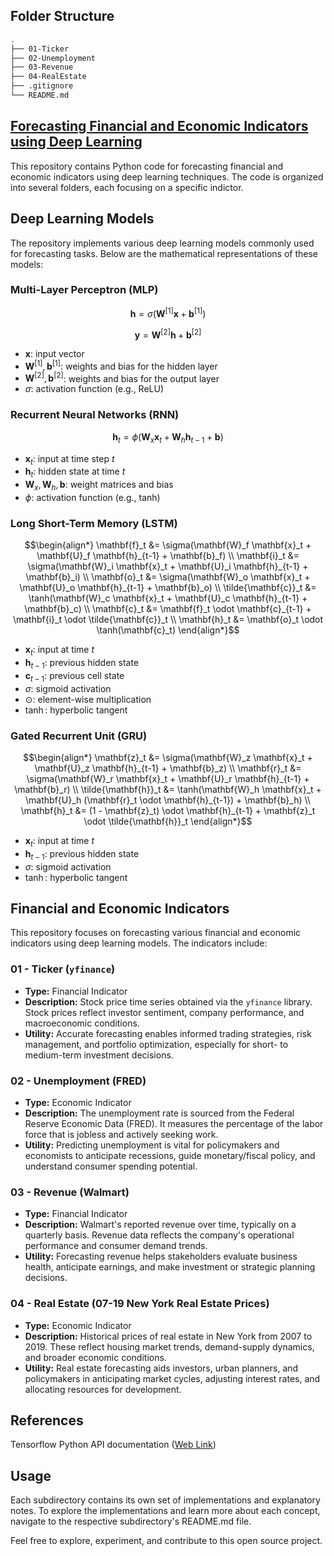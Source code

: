 ## Folder Structure

```bash
.
├── 01-Ticker
├── 02-Unemployment
├── 03-Revenue  
├── 04-RealEstate 
├── .gitignore
└── README.md
```

## <u> Forecasting Financial and Economic Indicators using Deep Learning </u>

This repository contains Python code for forecasting financial and economic indicators using deep learning techniques. The code is organized into several folders, each focusing on a specific indictor.

## Deep Learning Models

The repository implements various deep learning models commonly used for forecasting tasks. Below are the mathematical representations of these models:

### Multi-Layer Perceptron (MLP)

$$
\mathbf{h} = \sigma\left(\mathbf{W}^{[1]} \mathbf{x} + \mathbf{b}^{[1]}\right)
$$

$$
\mathbf{y} = \mathbf{W}^{[2]} \mathbf{h} + \mathbf{b}^{[2]}
$$

- $\mathbf{x}$: input vector  
- $\mathbf{W}^{[1]}, \mathbf{b}^{[1]}$: weights and bias for the hidden layer  
- $\mathbf{W}^{[2]}, \mathbf{b}^{[2]}$: weights and bias for the output layer  
- $\sigma$: activation function (e.g., ReLU)

### Recurrent Neural Networks (RNN)   

```math
\mathbf{h}_t = \phi\left(\mathbf{W}_x \mathbf{x}_t + \mathbf{W}_h \mathbf{h}_{t-1} + \mathbf{b}\right)
```

- $\mathbf{x}_t$: input at time step $t$  
- $\mathbf{h}_t$: hidden state at time $t$  
- $\mathbf{W}_x, \mathbf{W}_h, \mathbf{b}$: weight matrices and bias  
- $\phi$: activation function (e.g., tanh)

### Long Short-Term Memory (LSTM)

```math
\begin{align*}
\mathbf{f}_t &= \sigma(\mathbf{W}_f \mathbf{x}_t + \mathbf{U}_f \mathbf{h}_{t-1} + \mathbf{b}_f) \\
\mathbf{i}_t &= \sigma(\mathbf{W}_i \mathbf{x}_t + \mathbf{U}_i \mathbf{h}_{t-1} + \mathbf{b}_i) \\
\mathbf{o}_t &= \sigma(\mathbf{W}_o \mathbf{x}_t + \mathbf{U}_o \mathbf{h}_{t-1} + \mathbf{b}_o) \\
\tilde{\mathbf{c}}_t &= \tanh(\mathbf{W}_c \mathbf{x}_t + \mathbf{U}_c \mathbf{h}_{t-1} + \mathbf{b}_c) \\
\mathbf{c}_t &= \mathbf{f}_t \odot \mathbf{c}_{t-1} + \mathbf{i}_t \odot \tilde{\mathbf{c}}_t \\
\mathbf{h}_t &= \mathbf{o}_t \odot \tanh(\mathbf{c}_t)
\end{align*}
```

- $\mathbf{x}_t$: input at time $t$  
- $\mathbf{h}_{t-1}$: previous hidden state  
- $\mathbf{c}_{t-1}$: previous cell state  
- $\sigma$: sigmoid activation  
- $\odot$: element-wise multiplication  
- $\tanh$: hyperbolic tangent

### Gated Recurrent Unit (GRU)

```math
\begin{align*}
\mathbf{z}_t &= \sigma(\mathbf{W}_z \mathbf{x}_t + \mathbf{U}_z \mathbf{h}_{t-1} + \mathbf{b}_z) \\
\mathbf{r}_t &= \sigma(\mathbf{W}_r \mathbf{x}_t + \mathbf{U}_r \mathbf{h}_{t-1} + \mathbf{b}_r) \\
\tilde{\mathbf{h}}_t &= \tanh(\mathbf{W}_h \mathbf{x}_t + \mathbf{U}_h (\mathbf{r}_t \odot \mathbf{h}_{t-1}) + \mathbf{b}_h) \\
\mathbf{h}_t &= (1 - \mathbf{z}_t) \odot \mathbf{h}_{t-1} + \mathbf{z}_t \odot \tilde{\mathbf{h}}_t
\end{align*}
```

- $\mathbf{x}_t$: input at time $t$  
- $\mathbf{h}_{t-1}$: previous hidden state  
- $\sigma$: sigmoid activation  
- $\tanh$: hyperbolic tangent

## Financial and Economic Indicators

This repository focuses on forecasting various financial and economic indicators using deep learning models. The indicators include:

### 01 - Ticker (`yfinance`)

- **Type:** Financial Indicator  
- **Description:** Stock price time series obtained via the `yfinance` library. Stock prices reflect investor sentiment, company performance, and macroeconomic conditions.  
- **Utility:** Accurate forecasting enables informed trading strategies, risk management, and portfolio optimization, especially for short- to medium-term investment decisions.

### 02 - Unemployment (FRED)

- **Type:** Economic Indicator  
- **Description:** The unemployment rate is sourced from the Federal Reserve Economic Data (FRED). It measures the percentage of the labor force that is jobless and actively seeking work.  
- **Utility:** Predicting unemployment is vital for policymakers and economists to anticipate recessions, guide monetary/fiscal policy, and understand consumer spending potential.

### 03 - Revenue (Walmart)

- **Type:** Financial Indicator  
- **Description:** Walmart's reported revenue over time, typically on a quarterly basis. Revenue data reflects the company's operational performance and consumer demand trends.  
- **Utility:** Forecasting revenue helps stakeholders evaluate business health, anticipate earnings, and make investment or strategic planning decisions.

### 04 - Real Estate (07-19 New York Real Estate Prices)

- **Type:** Economic Indicator  
- **Description:** Historical prices of real estate in New York from 2007 to 2019. These reflect housing market trends, demand-supply dynamics, and broader economic conditions.  
- **Utility:** Real estate forecasting aids investors, urban planners, and policymakers in anticipating market cycles, adjusting interest rates, and allocating resources for development.

## References

Tensorflow Python API documentation ([Web Link](https://www.tensorflow.org/api_docs/python/tf/all_symbols))

## Usage

Each subdirectory contains its own set of implementations and explanatory notes. To explore the implementations and learn more about each concept, navigate to the respective subdirectory's README.md file.

Feel free to explore, experiment, and contribute to this open source project.
